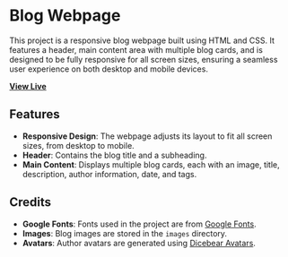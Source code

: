 # Blog Webpage 

This project is a responsive blog webpage built using HTML and CSS. It features a header, main content area with multiple blog cards, and is designed to be fully responsive for all screen sizes, ensuring a seamless user experience on both desktop and mobile devices.

 **[View Live](https://manish-singh-ranawat.github.io/Blog-webpage/)**

## Features
- **Responsive Design**: The webpage adjusts its layout to fit all screen sizes, from desktop to mobile.
- **Header**: Contains the blog title and a subheading.
- **Main Content**: Displays multiple blog cards, each with an image, title, description, author information, date, and tags.

## Credits
- **Google Fonts**: Fonts used in the project are from [Google Fonts](https://fonts.google.com/).
- **Images**: Blog images are stored in the `images` directory.
- **Avatars**: Author avatars are generated using [Dicebear Avatars](https://avatars.dicebear.com/).
